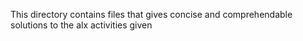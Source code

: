 This directory contains files that gives concise and comprehendable solutions to the alx activities given
